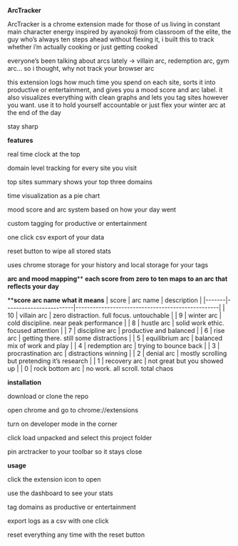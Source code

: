 **ArcTracker**

ArcTracker is a chrome extension made for those of us living in constant main character energy
inspired by ayanokoji from classroom of the elite, the guy who’s always ten steps ahead without flexing it, i built this to track whether i’m actually cooking or just getting cooked

everyone’s been talking about arcs lately -> villain arc, redemption arc, gym arc... so i thought, why not track your browser arc

this extension logs how much time you spend on each site, sorts it into productive or entertainment, and gives you a mood score and arc label. it also visualizes everything with clean graphs and lets you tag sites however you want. use it to hold yourself accountable or just flex your winter arc at the end of the day

stay sharp

**features**

real time clock at the top

domain level tracking for every site you visit

top sites summary shows your top three domains

time visualization as a pie chart

mood score and arc system based on how your day went

custom tagging for productive or entertainment

one click csv export of your data

reset button to wipe all stored stats

uses chrome storage for your history and local storage for your tags

**arc and mood mapping****
****each score from zero to ten maps to an arc that reflects your day****

****score	arc name	what it means**
| score | arc name              | description                                      |
|-------|------------------------|--------------------------------------------------|
| 10    | villain arc            | zero distraction. full focus. untouchable        |
| 9     | winter arc             | cold discipline. near peak performance           |
| 8     | hustle arc             | solid work ethic. focused attention              |
| 7     | discipline arc         | productive and balanced                          |
| 6     | rise arc               | getting there. still some distractions           |
| 5     | equilibrium arc        | balanced mix of work and play                    |
| 4     | redemption arc         | trying to bounce back                            |
| 3     | procrastination arc    | distractions winning                             |
| 2     | denial arc             | mostly scrolling but pretending it’s research    |
| 1     | recovery arc           | not great but you showed up                      |
| 0     | rock bottom arc        | no work. all scroll. total chaos


**installation**

download or clone the repo

open chrome and go to chrome://extensions

turn on developer mode in the corner

click load unpacked and select this project folder

pin arctracker to your toolbar so it stays close

**usage**

click the extension icon to open

use the dashboard to see your stats

tag domains as productive or entertainment

export logs as a csv with one click

reset everything any time with the reset button

